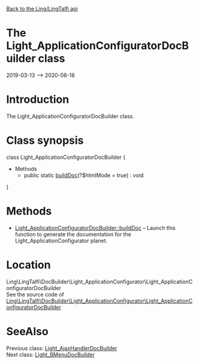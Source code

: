 [Back to the Ling/LingTalfi api](https://github.com/lingtalfi/LingTalfi/blob/master/doc/api/Ling/LingTalfi.md)



The Light_ApplicationConfiguratorDocBuilder class
================
2019-03-13 --> 2020-08-18






Introduction
============

The Light_ApplicationConfiguratorDocBuilder class.



Class synopsis
==============


class <span class="pl-k">Light_ApplicationConfiguratorDocBuilder</span>  {

- Methods
    - public static [buildDoc](https://github.com/lingtalfi/LingTalfi/blob/master/doc/api/Ling/LingTalfi/DocBuilder/Light_ApplicationConfigurator/Light_ApplicationConfiguratorDocBuilder/buildDoc.md)(?$htmlMode = true) : void

}






Methods
==============

- [Light_ApplicationConfiguratorDocBuilder::buildDoc](https://github.com/lingtalfi/LingTalfi/blob/master/doc/api/Ling/LingTalfi/DocBuilder/Light_ApplicationConfigurator/Light_ApplicationConfiguratorDocBuilder/buildDoc.md) &ndash; Launch this function to generate the documentation for the Light_ApplicationConfigurator planet.





Location
=============
Ling\LingTalfi\DocBuilder\Light_ApplicationConfigurator\Light_ApplicationConfiguratorDocBuilder<br>
See the source code of [Ling\LingTalfi\DocBuilder\Light_ApplicationConfigurator\Light_ApplicationConfiguratorDocBuilder](https://github.com/lingtalfi/LingTalfi/blob/master/DocBuilder/Light_ApplicationConfigurator/Light_ApplicationConfiguratorDocBuilder.php)



SeeAlso
==============
Previous class: [Light_AjaxHandlerDocBuilder](https://github.com/lingtalfi/LingTalfi/blob/master/doc/api/Ling/LingTalfi/DocBuilder/Light_AjaxHandler/Light_AjaxHandlerDocBuilder.md)<br>Next class: [Light_BMenuDocBuilder](https://github.com/lingtalfi/LingTalfi/blob/master/doc/api/Ling/LingTalfi/DocBuilder/Light_BMenu/Light_BMenuDocBuilder.md)<br>
